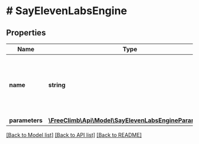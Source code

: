 # # SayElevenLabsEngine

## Properties

Name | Type | Description | Notes
------------ | ------------- | ------------- | -------------
**name** | **string** | The name of the TTS engine to use. Set to &#x60;elevenlabs.tts&#x60; to use the elevenlabs.tts TTS engine. | [optional] [default to 'ElevenLabs']
**parameters** | [**\FreeClimb\Api\Model\SayElevenLabsEngineParameters**](SayElevenLabsEngineParameters.md) |  | [optional]

[[Back to Model list]](../../README.md#models) [[Back to API list]](../../README.md#endpoints) [[Back to README]](../../README.md)
